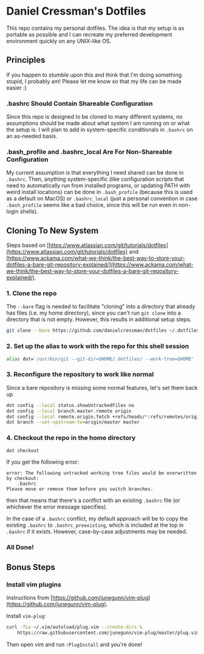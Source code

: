# Daniel Cressman's Dotfiles

This repo contains my personal dotfiles. The idea is that my setup is as portable as possible and I can recreate my preferred development environment quickly on any UNIX-like OS.

## Principles

If you happen to stumble upon this and think that I'm doing something stupid, I probably am! Please let me know so that my life can be made easier :)

### .bashrc Should Contain Shareable Configuration

Since this repo is designed to be cloned to many different systems, no assumptions should be made about what system I am running on or what the setup is. I will plan to add in system-specific conditionals in `.bashrc` on an as-needed basis.

### .bash_profile and .bashrc_local Are For Non-Shareable Configuration

My current assumption is that everything I need shared can be done in `.bashrc`. Then, anything system-specific (like configuration scripts that need to automatically run from installed programs, or updating PATH with weird install locations) can be done in `.bash_profile` (because this is used as a default on MacOS) or `.bashrc_local` (just a personal convention in case `.bash_profile` seems like a bad choice, since this will be run even in non-login shells).

## Cloning To New System

Steps based on [https://www.atlassian.com/git/tutorials/dotfiles](https://www.atlassian.com/git/tutorials/dotfiles) and [https://www.ackama.com/what-we-think/the-best-way-to-store-your-dotfiles-a-bare-git-repository-explained/](https://www.ackama.com/what-we-think/the-best-way-to-store-your-dotfiles-a-bare-git-repository-explained/).

### 1. Clone the repo

The `--bare` flag is needed to facilitate "cloning" into a directory that already has files (i.e. my home directory), since you can't run `git clone` into a directory that is not empty. However, this results in additional setup steps.

```bash
git clone --bare https://github.com/danielcressman/dotfiles ~/.dotfiles
```

### 2. Set up the alias to work with the repo for this shell session
```bash
alias dot='/usr/bin/git --git-dir=$HOME/.dotfiles/ --work-tree=$HOME'
```

### 3. Reconfigure the repository to work like normal

Since a bare repository is missing some normal features, let's set them back up

```bash
dot config --local status.showUntrackedFiles no
dot config --local branch.master.remote origin
dot config --local remote.origin.fetch +refs/heads/*:refs/remotes/origin/*
dot branch --set-upstream-to=origin/master master
```

### 4. Checkout the repo in the home directory

```bash
dot checkout
```
If you get the following error:
```text
error: The following untracked working tree files would be overwritten by checkout:
	.bashrc
Please move or remove them before you switch branches.
```
then that means that there's a conflict with an existing `.bashrc` file (or whichever the error message specifies).

In the case of a `.bashrc` conflict, my default approach will be to copy the existing `.bashrc` to `.bashrc_preexisting`, which is included at the top in `.bashrc` if it exists. However, case-by-case adjustments may be needed.

### All Done!

## Bonus Steps

### Install vim plugins

Instructions from [https://github.com/junegunn/vim-plug](https://github.com/junegunn/vim-plug).

Install `vim-plug`:
```bash
curl -fLo ~/.vim/autoload/plug.vim --create-dirs \
    https://raw.githubusercontent.com/junegunn/vim-plug/master/plug.vim
```
Then open vim and run `:PlugInstall` and you're done!


